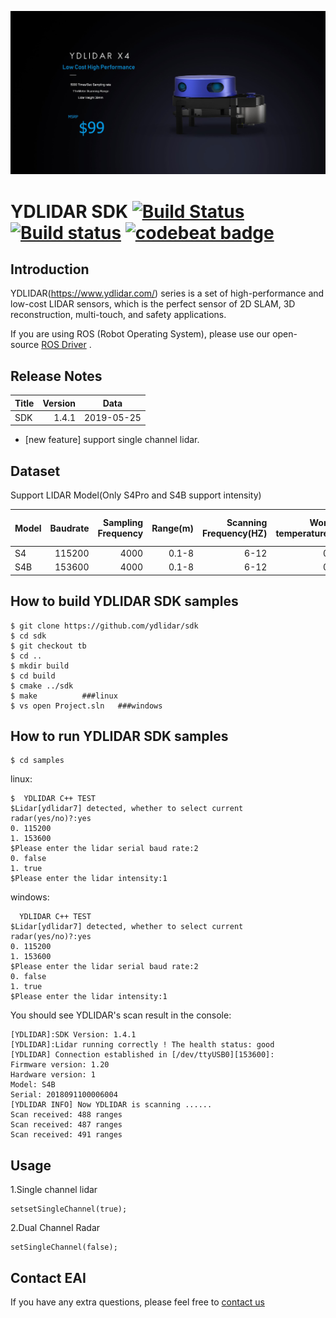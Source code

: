![YDLIDAR](image/index-X4.jpg  "YDLIDAR_X4")

YDLIDAR SDK [![Build Status](https://travis-ci.org/cansik/sdk.svg?branch=samsung)](https://travis-ci.org/cansik/sdk) [![Build status](https://ci.appveyor.com/api/projects/status/2w9xm1dbafbi7xc0?svg=true)](https://ci.appveyor.com/project/cansik/sdk) [![codebeat badge](https://codebeat.co/badges/3d8634b7-84eb-410c-b92b-24bf6875d8ef)](https://codebeat.co/projects/github-com-cansik-sdk-samsung)
=====================================================================


Introduction
-------------------------------------------------------------------------------------------------------------------------------------------------------

YDLIDAR(https://www.ydlidar.com/) series is a set of high-performance and low-cost LIDAR sensors, which is the perfect sensor of 2D SLAM, 3D reconstruction, multi-touch, and safety applications.

If you are using ROS (Robot Operating System), please use our open-source [ROS Driver]( https://github.com/yangfuyuan/ydlidar) .

Release Notes
-------------------------------------------------------------------------------------------------------------------------------------------------------
| Title      |  Version |  Data |
| :-------- | --------:|  :--: |
| SDK     |  1.4.1 |   2019-05-25  |


- [new feature] support single channel lidar.




Dataset 
-------------------------------------------------------------------------------------------------------------------------------------------------------

Support LIDAR Model(Only S4Pro and S4B support intensity)


| Model      |  Baudrate |  Sampling Frequency | Range(m)  | Scanning Frequency(HZ) | Working temperature(°C) | Laser power max(mW) | voltage(V) | Current(mA)
| :-------- | --------:|--------:|  --------:| --------:|--------:| --------:| --------:|  :--: |
| S4     |  115200|    4000 |  0.1-8        |6-12|0-40| ~5|4.8-5.2|330-380|
| S4B |  153600|    4000 |  0.1-8        |6-12|0-40| ~5|4.8-5.2|330-380|

How to build YDLIDAR SDK samples
---------------
    $ git clone https://github.com/ydlidar/sdk
    $ cd sdk
    $ git checkout tb
    $ cd ..
    $ mkdir build
    $ cd build
    $ cmake ../sdk
    $ make			###linux
    $ vs open Project.sln	###windows

How to run YDLIDAR SDK samples
---------------
    $ cd samples

linux:

    $  YDLIDAR C++ TEST
    $Lidar[ydlidar7] detected, whether to select current radar(yes/no)?:yes
	0. 115200
	1. 153600
    $Please enter the lidar serial baud rate:2
	0. false
	1. true
    $Please enter the lidar intensity:1


windows:

      YDLIDAR C++ TEST
    $Lidar[ydlidar7] detected, whether to select current radar(yes/no)?:yes
	0. 115200
	1. 153600
    $Please enter the lidar serial baud rate:2
	0. false
	1. true
    $Please enter the lidar intensity:1


You should see YDLIDAR's scan result in the console:

	[YDLIDAR]:SDK Version: 1.4.1
	[YDLIDAR]:Lidar running correctly ! The health status: good
	[YDLIDAR] Connection established in [/dev/ttyUSB0][153600]:
	Firmware version: 1.20
	Hardware version: 1
	Model: S4B
	Serial: 2018091100006004
	[YDLIDAR INFO] Now YDLIDAR is scanning ......
	Scan received: 488 ranges
	Scan received: 487 ranges
	Scan received: 491 ranges

	
	
Usage
-------------------------------------------------------------------------------------------------------------------------------------------------------

1.Single channel lidar
	
	setsetSingleChannel(true);

2.Dual Channel Radar

	setSingleChannel(false);
	

   
   Contact EAI
---------------

If you have any extra questions, please feel free to [contact us](http://www.ydlidar.cn/cn/contact)
